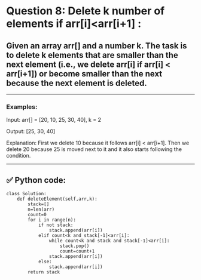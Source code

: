 # Question 8: Delete k number of elements if arr[i]<arr[i+1] :

## Given an array arr[] and a number k. The task is to delete k elements that are smaller than the next element (i.e., we delete arr[i] if arr[i] < arr[i+1]) or become smaller than the next because the next element is deleted.

---
### Examples:

Input: arr[] = [20, 10, 25, 30, 40], k = 2

Output: [25, 30, 40]

Explanation: First we delete 10 because it follows arr[i] < arr[i+1]. Then we delete 20 because 25 is moved next to it and it also starts following the condition.

---
## ✅ Python code:

```
class Solution:
    def deleteElement(self,arr,k):
        stack=[]
        n=len(arr)
        count=0
        for i in range(n):
            if not stack:
                stack.append(arr[i])
            elif count<k and stack[-1]<arr[i]:
                while count<k and stack and stack[-1]<arr[i]:
                    stack.pop()
                    count=count+1
                stack.append(arr[i])
            else:
                stack.append(arr[i])
        return stack
```
